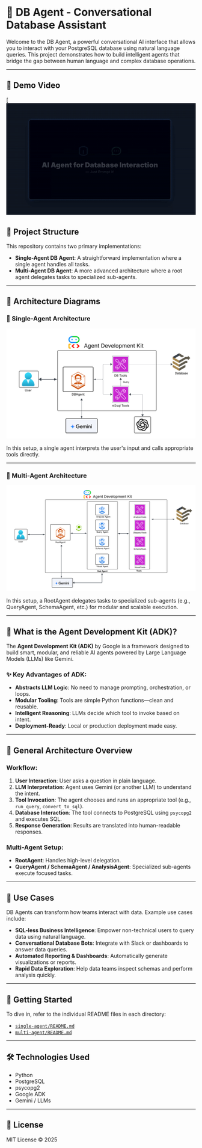 # 🤖 DB Agent - Conversational Database Assistant

Welcome to the DB Agent, a powerful conversational AI interface that allows you to interact with your PostgreSQL database using natural language queries. This project demonstrates how to build intelligent agents that bridge the gap between human language and complex database operations.

---


## 🎥 Demo Video

[![Watch the demo](assets/demo.gif)


## 🧰 Project Structure

This repository contains two primary implementations:

- **Single-Agent DB Agent**: A straightforward implementation where a single agent handles all tasks.
- **Multi-Agent DB Agent**: A more advanced architecture where a root agent delegates tasks to specialized sub-agents.


---

## 🧠 Architecture Diagrams

### 🧩 Single-Agent Architecture

![Single-Agent Architecture](./assets/single_agent_architecture.png)

In this setup, a single agent interprets the user's input and calls appropriate tools directly.

---

### 🧪 Multi-Agent Architecture

![Multi-Agent Architecture](./assets/multi_agent_architecture.png)



In this setup, a RootAgent delegates tasks to specialized sub-agents (e.g., QueryAgent, SchemaAgent, etc.) for modular and scalable execution.

---

## 🔧 What is the Agent Development Kit (ADK)?

The **Agent Development Kit (ADK)** by Google is a framework designed to build smart, modular, and reliable AI agents powered by Large Language Models (LLMs) like Gemini.

### ✨ Key Advantages of ADK:
- **Abstracts LLM Logic**: No need to manage prompting, orchestration, or loops.
- **Modular Tooling**: Tools are simple Python functions—clean and reusable.
- **Intelligent Reasoning**: LLMs decide which tool to invoke based on intent.
- **Deployment-Ready**: Local or production deployment made easy.

---

## 🧠 General Architecture Overview

### Workflow:
1. **User Interaction**: User asks a question in plain language.
2. **LLM Interpretation**: Agent uses Gemini (or another LLM) to understand the intent.
3. **Tool Invocation**: The agent chooses and runs an appropriate tool (e.g., `run_query`, `convert_to_sql`).
4. **Database Interaction**: The tool connects to PostgreSQL using `psycopg2` and executes SQL.
5. **Response Generation**: Results are translated into human-readable responses.

### Multi-Agent Setup:
- **RootAgent**: Handles high-level delegation.
- **QueryAgent / SchemaAgent / AnalysisAgent**: Specialized sub-agents execute focused tasks.

---

## 🚀 Use Cases

DB Agents can transform how teams interact with data. Example use cases include:

- **SQL-less Business Intelligence**: Empower non-technical users to query data using natural language.
- **Conversational Database Bots**: Integrate with Slack or dashboards to answer data queries.
- **Automated Reporting & Dashboards**: Automatically generate visualizations or reports.
- **Rapid Data Exploration**: Help data teams inspect schemas and perform analysis quickly.

---

## 📂 Getting Started

To dive in, refer to the individual README files in each directory:

- [`single-agent/README.md`](./db_agent/DB_Agent_Single_Agent_README.md)
- [`multi-agent/README.md`](./db_multi_agent/DB_Agent_Multi_Agent_README.md)

---

## 🛠 Technologies Used
- Python
- PostgreSQL
- psycopg2
- Google ADK
- Gemini / LLMs

---

## 📄 License

MIT License © 2025
